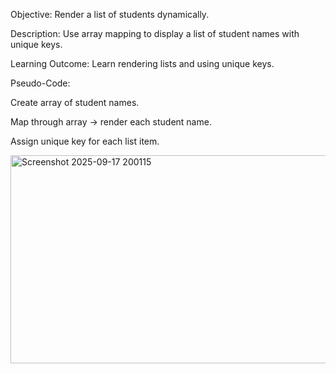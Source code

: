 Objective: Render a list of students dynamically.

Description: Use array mapping to display a list of student names with unique keys.

Learning Outcome: Learn rendering lists and using unique keys.

Pseudo-Code:

  Create array of student names.
  
  Map through array → render each student name.
  
  Assign unique key for each list item.

  <img width="552" height="333" alt="Screenshot 2025-09-17 200115" src="https://github.com/user-attachments/assets/36e1b9fc-30f2-4470-9af6-b34cb494804a" />
